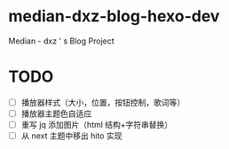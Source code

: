 # median-dxz-blog-hexo-dev

Median - dxz ' s Blog Project

# TODO

- [ ] 播放器样式（大小，位置，按钮控制，歌词等）
- [ ] 播放器主题色自适应
- [ ] 重写 jq 添加图片（html 结构+字符串替换）
- [ ] 从 next 主题中移出 hito 实现
